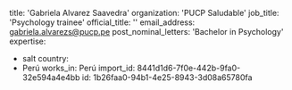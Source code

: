 title: 'Gabriela Alvarez Saavedra'
organization: 'PUCP Saludable'
job_title: 'Psychology trainee'
official_title: ''
email_address: gabriela.alvarezs@pucp.pe
post_nominal_letters: 'Bachelor in Psychology'
expertise:
  - salt
country:
  - Perú
works_in: Perú
import_id: 8441d1d6-7f0e-442b-9fa0-32e594a4e4bb
id: 1b26faa0-94b1-4e25-8943-3d08a65780fa
